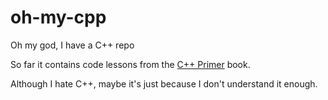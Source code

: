 # oh-my-cpp
Oh my god, I have a C++ repo

So far it contains code lessons from the [C++ Primer](https://www.oreilly.com/library/view/c-primer-fifth/9780133053043/) book.

Although I hate C++, maybe it's just because I don't understand it enough.
